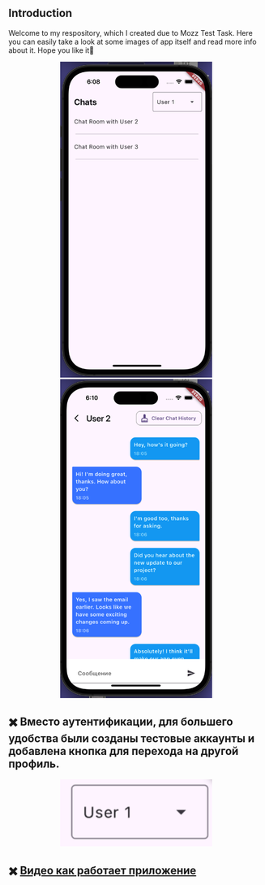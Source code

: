 ## Introduction
Welcome to my respository, which I created due to Mozz Test Task. Here you can easily take a look at some images of app itself and read more info about it. Hope you like it🤙

<p align="center">
  <img src = "https://github.com/rahat-limit/mozz_test_task/blob/main/assets/chats.png" width=300>
  <img src = "https://github.com/rahat-limit/mozz_test_task/blob/main/assets/chat.png" width=300>
</p>

## ✖️ Вместо аутентификации, для большего удобства были созданы тестовые аккаунты и добавлена кнопка для перехода на другой профиль.

<p align="center">
  <img src = "https://github.com/rahat-limit/mozz_test_task/blob/main/assets/auth.png" width=300>
</p>

## ✖️ [Видео как работает приложение](https://github.com/rahat-limit/mozz_test_task/blob/main/assets/Запись%20экрана%202024-06-24%20в%2018.13.35.mov)
